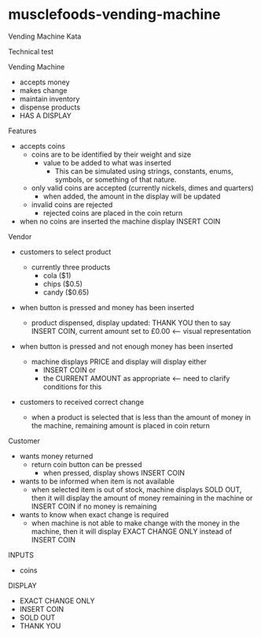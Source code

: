 # musclefoods-vending-machine
Vending Machine Kata

Technical test

Vending Machine
- accepts money
- makes change
- maintain inventory
- dispense products
- HAS A DISPLAY




Features
- accepts coins
    - coins are to be identified by their weight and size
        - value to be added to what was inserted
            - This can be simulated using strings, constants, enums, symbols, or something of that nature.
    - only valid coins are accepted (currently nickels, dimes and quarters)
        - when added, the amount in the display will be updated
    - invalid coins are rejected
        - rejected coins are placed in the coin return
- when no coins are inserted the machine display INSERT COIN


Vendor
- customers to select product
    - currently three products
        - cola ($1)
        - chips ($0.5)
        - candy ($0.65)
- when button is pressed and money has been inserted
    - product dispensed, display updated: THANK YOU then to say INSERT COIN, current amount set to £0.00 <-- visual representation
- when button is pressed and not enough money has been inserted
    - machine displays PRICE and display will display either 
        - INSERT COIN or 
        - the CURRENT AMOUNT as appropriate  <-- need to clarify conditions for this

- customers to received correct change
    - when a product is selected that is less than the amount of money in the machine, remaining amount is placed in coin return
    

Customer
- wants money returned
    - return coin button can be pressed
        - when pressed, display shows INSERT COIN
- wants to be informed when item is not available
    - when selected item is out of stock, machine displays SOLD OUT, 
    then it will display the amount of money remaining in the machine or INSERT COIN if no money is remaining
- wants to know when exact change is required
    - when machine is not able to make change with the money in the machine, then it will display EXACT CHANGE ONLY instead of INSERT COIN 



INPUTS
- coins

DISPLAY
- EXACT CHANGE ONLY
- INSERT COIN
- SOLD OUT
- THANK YOU
